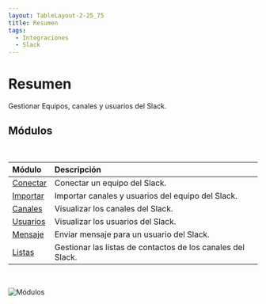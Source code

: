 ```yaml
---
layout: TableLayout-2-25_75
title: Resumen
tags:
  - Integraciones
  - Slack
---
```

# Resumen

Gestionar Equipos, canales y usuarios del Slack.

## Módulos
<br>

| Módulo | Descripción |
| :--- | :--- |
| [Conectar](connect) | Conectar un equipo del Slack. |
| [Importar](import) | Importar canales y usuarios del equipo del Slack. |
| [Canales](channels) | Visualizar los canales del Slack. |
| [Usuarios](users) | Visualizar los usuarios del Slack. |
| [Mensaje](message) | Enviar mensaje para un usuario del Slack. |
| [Listas](lists) | Gestionar las listas de contactos de los canales del Slack. |
<br>

   ![Módulos](https://cdn.phishx.io/phishx-docs/images/phishx_integrations_slack_menu_01.webp)
